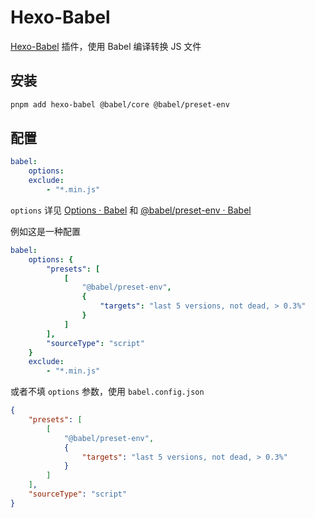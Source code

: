 # Hexo-Babel

[Hexo-Babel](https://github.com/argvchs/hexo-babel) 插件，使用 Babel 编译转换 JS 文件

## 安装

```bash
pnpm add hexo-babel @babel/core @babel/preset-env
```

## 配置

```yaml
babel:
    options:
    exclude:
        - "*.min.js"
```

`options` 详见 [Options · Babel](https://babel.dev/docs/en/options) 和 [@babel/preset-env · Babel](https://babel.dev/docs/en/babel-preset-env#options)

例如这是一种配置

```yaml
babel:
    options: {
        "presets": [
            [
                "@babel/preset-env",
                {
                    "targets": "last 5 versions, not dead, > 0.3%"
                }
            ]
        ],
        "sourceType": "script"
    }
    exclude:
        - "*.min.js"
```

或者不填 `options` 参数，使用 `babel.config.json`

```json
{
    "presets": [
        [
            "@babel/preset-env",
            {
                "targets": "last 5 versions, not dead, > 0.3%"
            }
        ]
    ],
    "sourceType": "script"
}
```
